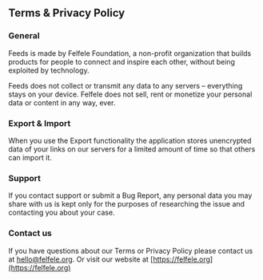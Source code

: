 ## Terms & Privacy Policy

### General

Feeds is made by Felfele Foundation, a non-profit organization that builds products for people to connect and inspire each other, without being exploited by technology.

Feeds does not collect or transmit any data to any servers – everything stays on your device. Felfele does not sell, rent or monetize your personal data or content in any way, ever.

### Export & Import

When you use the Export functionality the application stores unencrypted data of your links on our servers for a limited amount of time so that others can import it.

### Support

If you contact support or submit a Bug Report, any personal data you may share with us
is kept only for the purposes of researching the issue and contacting you about your case.

### Contact us

If you have questions about our Terms or Privacy Policy please contact us at [hello@felfele.org](mailto:hello@felfele.org).
Or visit our website at [https://felfele.org](https://felfele.org)

